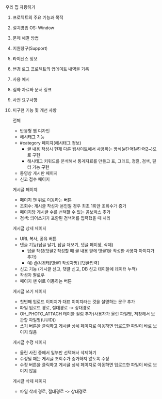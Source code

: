 우리 집 자랑하기

1. 프로젝트의 주요 기능과 목적

2. 설치방법
OS: Window

3. 문제 해결 방법

4. 지원창구(Support)

5. 라이선스 정보

6. 변경 로그
프로젝트의 업데이트 내역을 기록

7. 사용 예시

8. 심화 자료와 문서 링크

9. 사전 요구사항

11. 미구현 기능 및 개선 사항
	
	전체
	- 반응형 웹 디자인
	- 해시태그 기능
	- #category 페이지(해시태그 정보)
    	- 글 내용 작성시 현재 다른 웹사이트에서 사용하는 방식(#단어1#단어2~)으로 구현
    	- 해시태그 키워드를 분석해서 통계자료를 만들고 표, 그래프, 정렬, 검색, 필터 기능 구현	
	- 동영상 게시판 페이지
	- 신고 접수 페이지
	
	게시글 페이지
	- 페이지 맨 위로 이동하는 버튼
	- 조회수: 게시글 작성자 본인일 경우 최초 1회만 조회수가 증가
	- 페이지당 게시글 수를 선택할 수 있는 콤보박스 추가
	- 검색: 띄어쓰기가 포함된 검색어를 입력했을 때 처리
	
	게시글 상세 페이지
	- URL 복사, 공유 버튼
	- 댓글 기능(답글 달기, 답글 더보기, 댓글 페이징, 삭제)
    	- 답글 작성(댓글2 작성할 때 글 내용 앞에 댓글1을 작성한 사용자 아이디가 추가)
    	- 예) @김경태(댓글1 작성자명) [댓글입력]
	- 신고 기능 (게시글 신고, 댓글 신고, DB 신고 테이블에 데이터 누적)
	- 작성자 팔로우
	- 페이지 맨 위로 이동하는 버튼
	
	게시글 쓰기 페이지
	- 첫번째 업로드 이미지가 대표 이미지라는 것을 설명하는 문구 추가
	- 파일 업로드 경로, 절대경로 -> 상대경로
	- OH_PHOTO_ATTACH 테이블 컬럼 추가(사용자가 올린 파일명, 저장해서 보관할 파일명(UUID))
	- 쓰기 버튼을 클릭하고 게시글 상세 페이지로 이동하면 업로드한 파일이 바로 보이지 않음
	
	게시글 수정 페이지
	- 올린 사진 중에서 일부만 선택해서 삭제하기
	- 수정될 때는 게시글 조회수가 증가하지 않도록 수정
	- 수정 버튼을 클릭하고 게시글 상세 페이지로 이동하면 업로드한 파일이 바로 보이지 않음
	 
	게시글 삭제 페이지
	- 파일 삭제 경로, 절대경로 -> 상대경로








